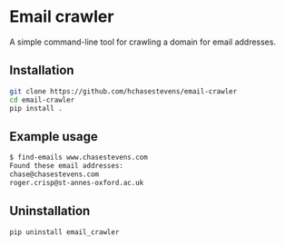 # Email crawler

A simple command-line tool for crawling a domain for email addresses.

## Installation
```bash
git clone https://github.com/hchasestevens/email-crawler
cd email-crawler
pip install .
```

## Example usage
```bash
$ find-emails www.chasestevens.com
Found these email addresses:
chase@chasestevens.com
roger.crisp@st-annes-oxford.ac.uk
```

## Uninstallation
```bash
pip uninstall email_crawler
```